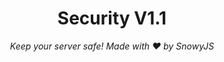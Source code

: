 <h1 align="center">Security V1.1</h1><div align="center">
<i>Keep your server safe! Made with ❤️ by SnowyJS</i>
